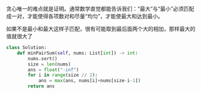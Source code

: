 贪心唯一的难点就是证明。通常数学直觉都能告诉我们：“最大”与“最小”必须匹配成一对，才能使得各项数对和尽量“均匀”，才能使最大和达到最小。

如果不是最小和最大这样子匹配，很有可能取到最后面两个大的相加，那样最大的值就很大了

```python
class Solution:
    def minPairSum(self, nums: List[int]) -> int:
        nums.sort()
        size = len(nums)
        ans = float("-inf")
        for i in range(size // 2):
            ans = max(ans, nums[i]+nums[size-i-1])
        return ans
